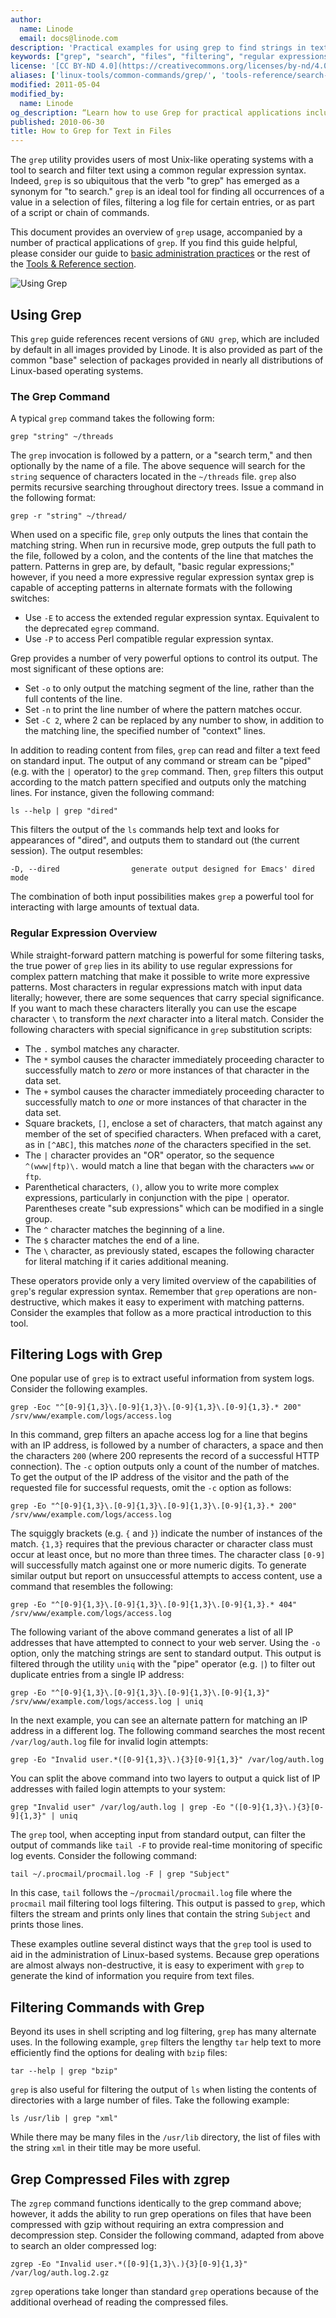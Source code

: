 ```yaml
---
author:
  name: Linode
  email: docs@linode.com
description: 'Practical examples for using grep to find strings in text files and streams.'
keywords: ["grep", "search", "files", "filtering", "regular expressions"]
license: '[CC BY-ND 4.0](https://creativecommons.org/licenses/by-nd/4.0)'
aliases: ['linux-tools/common-commands/grep/', 'tools-reference/search-and-filter-text-with-grep/','tools-reference/how-to-grep-for-text-in-files/']
modified: 2011-05-04
modified_by:
  name: Linode
og_description: “Learn how to use Grep for practical applications including filtering log files and finding strings in text files and streams.”
published: 2010-06-30
title: How to Grep for Text in Files
---
```


The `grep` utility provides users of most Unix-like operating systems with a tool to search and filter text using a common regular expression syntax. Indeed, `grep` is so ubiquitous that the verb "to grep" has emerged as a synonym for "to search." `grep` is an ideal tool for finding all occurrences of a value in a selection of files, filtering a log file for certain entries, or as part of a script or chain of commands.

This document provides an overview of `grep` usage, accompanied by a number of practical applications of `grep`. If you find this guide helpful, please consider our guide to [basic administration practices](/docs/using-linux/administration-basics) or the rest of the [Tools & Reference section](/docs/tools-reference/).

![Using Grep](/docs/assets/search_and_filter_text_with_grep_smg.png "Search and filter text with Grep")


## Using Grep

This `grep` guide references recent versions of `GNU grep`, which are included by default in all images provided by Linode. It is also provided as part of the common "base" selection of packages provided in nearly all distributions of Linux-based operating systems.

### The Grep Command

A typical `grep` command takes the following form:

    grep "string" ~/threads

The `grep` invocation is followed by a pattern, or a "search term," and then optionally by the name of a file. The above sequence will search for the `string` sequence of characters located in the `~/threads` file. `grep` also permits recursive searching throughout directory trees. Issue a command in the following format:

    grep -r "string" ~/thread/

When used on a specific file, `grep` only outputs the lines that contain the matching string. When run in recursive mode, grep outputs the full path to the file, followed by a colon, and the contents of the line that matches the pattern. Patterns in grep are, by default, "basic regular expressions;" however, if you need a more expressive regular expression syntax grep is capable of accepting patterns in alternate formats with the following switches:

-   Use `-E` to access the extended regular expression syntax. Equivalent to the deprecated `egrep` command.
-   Use `-P` to access Perl compatible regular expression syntax.

Grep provides a number of very powerful options to control its output. The most significant of these options are:

-   Set `-o` to only output the matching segment of the line, rather than the full contents of the line.
-   Set `-n` to print the line number of where the pattern matches occur.
-   Set `-C 2`, where 2 can be replaced by any number to show, in addition to the matching line, the specified number of "context" lines.

In addition to reading content from files, `grep` can read and filter a text feed on standard input. The output of any command or stream can be "piped" (e.g. with the `|` operator) to the `grep` command. Then, `grep` filters this output according to the match pattern specified and outputs only the matching lines. For instance, given the following command:

    ls --help | grep "dired"

This filters the output of the `ls` commands help text and looks for appearances of "dired", and outputs them to standard out (the current session). The output resembles:

    -D, --dired                generate output designed for Emacs' dired mode

The combination of both input possibilities makes `grep` a powerful tool for interacting with large amounts of textual data.

### Regular Expression Overview

While straight-forward pattern matching is powerful for some filtering tasks, the true power of `grep` lies in its ability to use regular expressions for complex pattern matching that make it possible to write more expressive patterns. Most characters in regular expressions match with input data literally; however, there are some sequences that carry special significance. If you want to mach these characters literally you can use the escape character `\` to transform the *next* character into a literal match. Consider the following characters with special significance in `grep` substitution scripts:

-   The `.` symbol matches any character.
-   The `*` symbol causes the character immediately proceeding character to successfully match to *zero* or more instances of that character in the data set.
-   The `+` symbol causes the character immediately proceeding character to successfully match to *one* or more instances of that character in the data set.
-   Square brackets, `[]`, enclose a set of characters, that match against any member of the set of specified characters. When prefaced with a caret, as in `[^ABC]`, this matches *none* of the characters specified in the set.
-   The `|` character provides an "OR" operator, so the sequence `^(www|ftp)\.` would match a line that began with the characters `www` or `ftp`.
-   Parenthetical characters, `()`, allow you to write more complex expressions, particularly in conjunction with the pipe `|` operator. Parentheses create "sub expressions" which can be modified in a single group.
-   The `^` character matches the beginning of a line.
-   The `$` character matches the end of a line.
-   The `\` character, as previously stated, escapes the following character for literal matching if it caries additional meaning.

These operators provide only a very limited overview of the capabilities of `grep`'s regular expression syntax. Remember that `grep` operations are non-destructive, which makes it easy to experiment with matching patterns. Consider the examples that follow as a more practical introduction to this tool.

## Filtering Logs with Grep

One popular use of `grep` is to extract useful information from system logs. Consider the following examples.

    grep -Eoc "^[0-9]{1,3}\.[0-9]{1,3}\.[0-9]{1,3}\.[0-9]{1,3}.* 200"  /srv/www/example.com/logs/access.log

In this command, grep filters an apache access log for a line that begins with an IP address, is followed by a number of characters, a space and then the characters `200` (where 200 represents the record of a successful HTTP connection). The `-c` option outputs only a count of the number of matches. To get the output of the IP address of the visitor and the path of the requested file for successful requests, omit the `-c` option as follows:

    grep -Eo "^[0-9]{1,3}\.[0-9]{1,3}\.[0-9]{1,3}\.[0-9]{1,3}.* 200"  /srv/www/example.com/logs/access.log

The squiggly brackets (e.g. `{` and `}`) indicate the number of instances of the match. `{1,3}` requires that the previous character or character class must occur at least once, but no more than three times. The character class `[0-9]` will successfully match against one or more numeric digits. To generate similar output but report on unsuccessful attempts to access content, use a command that resembles the following:

    grep -Eo "^[0-9]{1,3}\.[0-9]{1,3}\.[0-9]{1,3}\.[0-9]{1,3}.* 404"  /srv/www/example.com/logs/access.log

The following variant of the above command generates a list of all IP addresses that have attempted to connect to your web server. Using the `-o` option, only the matching strings are sent to standard output. This output is filtered through the utility `uniq` with the "pipe" operator (e.g. `|`) to filter out duplicate entries from a single IP address:

    grep -Eo "^[0-9]{1,3}\.[0-9]{1,3}\.[0-9]{1,3}\.[0-9]{1,3}" /srv/www/example.com/logs/access.log | uniq

In the next example, you can see an alternate pattern for matching an IP address in a different log. The following command searches the most recent `/var/log/auth.log` file for invalid login attempts:

    grep -Eo "Invalid user.*([0-9]{1,3}\.){3}[0-9]{1,3}" /var/log/auth.log

You can split the above command into two layers to output a quick list of IP addresses with failed login attempts to your system:

    grep "Invalid user" /var/log/auth.log | grep -Eo "([0-9]{1,3}\.){3}[0-9]{1,3}" | uniq

The `grep` tool, when accepting input from standard output, can filter the output of commands like `tail -F` to provide real-time monitoring of specific log events. Consider the following command:

    tail ~/.procmail/procmail.log -F | grep "Subject"

In this case, `tail` follows the `~/procmail/procmail.log` file where the `procmail` mail filtering tool logs filtering. This output is passed to `grep`, which filters the stream and prints only lines that contain the string `Subject` and prints those lines.

These examples outline several distinct ways that the `grep` tool is used to aid in the administration of Linux-based systems. Because grep operations are almost always non-destructive, it is easy to experiment with `grep` to generate the kind of information you require from text files.

## Filtering Commands with Grep

Beyond its uses in shell scripting and log filtering, `grep` has many alternate uses. In the following example, `grep` filters the lengthy `tar` help text to more efficiently find the options for dealing with `bzip` files:

    tar --help | grep "bzip"

`grep` is also useful for filtering the output of `ls` when listing the contents of directories with a large number of files. Take the following example:

    ls /usr/lib | grep "xml"

While there may be many files in the `/usr/lib` directory, the list of files with the string `xml` in their title may be more useful.

## Grep Compressed Files with zgrep

The `zgrep` command functions identically to the grep command above; however, it adds the ability to run grep operations on files that have been compressed with gzip without requiring an extra compression and decompression step. Consider the following command, adapted from above to search an older compressed log:

    zgrep -Eo "Invalid user.*([0-9]{1,3}\.){3}[0-9]{1,3}" /var/log/auth.log.2.gz

`zgrep` operations take longer than standard `grep` operations because of the additional overhead of reading the compressed files.
